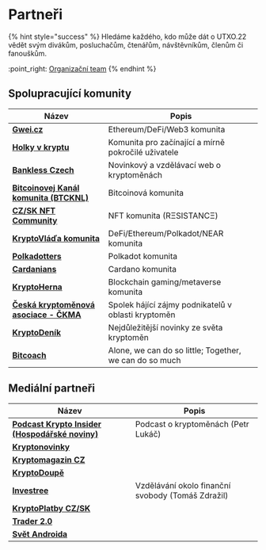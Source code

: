 # Partneři

{% hint style="success" %}
Hledáme každého, kdo může dát o UTXO.22 vědět svým divákům, posluchačům, čtenářům, návštěvníkům, členům či fanouškům.

:point\_right: [Organizační team](organizacni-team/)
{% endhint %}

## Spolupracující komunity

| Název                                                                   | Popis                                                   |
| ----------------------------------------------------------------------- | ------------------------------------------------------- |
| [**Gwei.cz**](https://twitter.com/gweicz)                               | Ethereum/DeFi/Web3 komunita                             |
| [**Holky v kryptu**](https://twitter.com/holkyvkryptu)                  | Komunita pro začínající a mírně pokročilé uživatele     |
| [**Bankless Czech**](https://twitter.com/banklesscz)                    | Novinkový a vzdělávací web o kryptoměnách               |
| [**Bitcoinovej Kanál komunita (BTCKNL)**](https://discord.gg/HWG9Erm)   | Bitcoinová komunita                                     |
| [**CZ/SK NFT Community**](https://discord.gg/X4MV9Pn5P8)                | NFT komunita (RΞSISTANCΞ)                               |
| [**KryptoVláďa komunita**](https://discord.gg/RHmhNGN)                  | DeFi/Ethereum/Polkadot/NEAR komunita                    |
| [**Polkadotters**](https://twitter.com/Polkadotters1)                   | Polkadot komunita                                       |
| [**Cardanians**](https://twitter.com/Cardanians_io)                     | Cardano komunita                                        |
| [**KryptoHerna**](https://twitter.com/hernakrypto)                      | Blockchain gaming/metaverse komunita                    |
| [**Česká kryptoměnová asociace - ČKMA**](https://twitter.com/CeskaCkma) | Spolek hájící zájmy podnikatelů v oblasti kryptoměn     |
| [**KryptoDeník**](https://www.instagram.com/kryptodenik/)               | Nejdůležitější novinky ze světa kryptoměn               |
| [**Bitcoach**](https://t.me/join_bitcoachCHAT)                          | Alone, we can do so little; Together, we can do so much |

## Mediální partneři

| Název                                                                                     | Popis                                             |
| ----------------------------------------------------------------------------------------- | ------------------------------------------------- |
| [**Podcast Krypto Insider (Hospodářské noviny)**](https://podcasty.hn.cz/krypto-insider/) | Podcast o kryptoměnách (Petr Lukáč)               |
| [**Kryptonovinky**](https://www.kryptonovinky.sk/)                                        |                                                   |
| [**Kryptomagazin CZ**](https://kryptomagazin.cz/)                                         |                                                   |
| [**KryptoDoupě**](https://www.kryptodoupe.cz/)                                            |                                                   |
| [**Investree**](https://investree.cz/)                                                    | Vzdělávání okolo finanční svobody (Tomáš Zdražil) |
| [**KryptoPlatby CZ/SK**](https://linktr.ee/kryptoplatby)                                  |                                                   |
| [**Trader 2.0**](https://twitter.com/Trader_20_)                                          |                                                   |
| [**Svět Androida**](https://www.svetandroida.cz/)                                         |                                                   |

